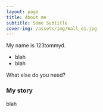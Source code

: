 ```yaml
---
layout: page
title: About me
subtitle: Some Subtitle
cover-img: /assets/img/Wall_e1.jpg
---
```


My name is 123tommyd.

- blah
- blah

What else do you need?

### My story

blah
